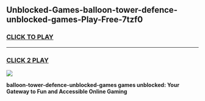 
## Unblocked-Games-balloon-tower-defence-unblocked-games-Play-Free-7tzf0
<h3>
<a href="https://premium76.site?title=balloon-tower-defence-unblocked-games&ref=20A">CLICK TO PLAY</a></h3>
<hr>

<h3>
<a href="https://premium76.site?title=balloon-tower-defence-unblocked-games&ref=20A">CLICK 2 PLAY</a>
  
</h3>

<a href="https://premium76.site?title=balloon-tower-defence-unblocked-games&ref=20A"><img src="https://clearcache.store/games.png"></a>


**balloon-tower-defence-unblocked-games games unblocked: Your Gateway to Fun and Accessible Online Gaming**
